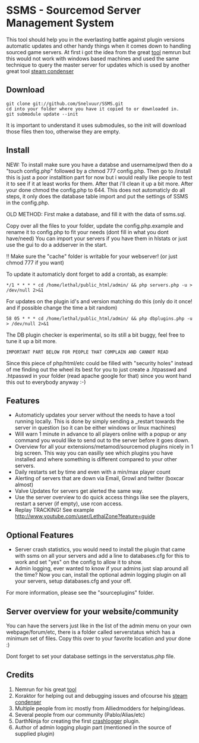 SSMS - Sourcemod Server Management System
=========================================

This tool should help you in the everlasting battle against plugin versions automatic updates and other handy things
when it comes down to handling sourced game servers. At first i got the idea from the great [tool] nemrun but this would
not work with windows based machines and used the same technique to query the master server for updates which is used
by another great tool [steam condenser]

Download
--------

	git clone git://github.com/Snelvuur/SSMS.git
	cd into your folder where you have it copied to or downloaded in.
	git submodule update --init

It is important to understand it uses submodules, so the init will download those files then too, otherwise they are empty.

Install
-------

NEW: To install make sure you have a databse and username/pwd then do a "touch config.php" followed by a chmod 777 config.php.
Then go to /install this is just a poor installtion part for now but i would really like people to test it to see if it at
least works for them. After that i'll clean it up a bit more. After your done chmod the config.php to 644. This does not
automaticly do all steps, it only does the database table import and put the settings of SSMS in the config.php.

OLD METHOD:
First make a database, and fill it with the data of ssms.sql.

Copy over all the files to your folder, update the config.php.example and rename it to config.php
to fit your needs (dont fill in what you dont have/need) You can import your servers if you have
them in hlstats or just use the gui to do a addserver in the start.

!! Make sure the "cache" folder is writable for your webserver! (or just chmod 777 if you want)

To update it automaticly dont forget to add a crontab, as example: 

	*/1 * * * * cd /home/lethal/public_html/admin/ && php servers.php -u > /dev/null 2>&1


For updates on the plugin id's and version matching do this (only do it once! and if possible change the time a bit random)

	58 05 * * * cd /home/lethal/public_html/admin/ && php dbplugins.php -u > /dev/null 2>&1

The DB plugin checker is experimental, so its still a bit buggy, feel free to tune it up a bit more.

	IMPORTANT PART BELOW FOR PEOPLE THAT COMPLAIN AND CANNOT READ

Since this piece of php/html/etc could be filled with "security holes" instead of me finding out the wheel its best for you
to just create a .htpasswd and .htpasswd in your folder (read apache google for that) since you wont hand this out to everybody
anyway :-)

Features
--------

* Automaticly updates your server without the needs to have a tool running locally. This is done by simply sending a _restart towards the server in question (so it can be either windows or linux machines)
* Will warn 1 minute in advance to all players online with a popup or any command you would like to send out to the server before it goes down.
* Overview for all your extensions/metamod/sourcemod plugins nicely in 1 big screen. This way you can easilly see which plugins you have installed and where something is different compared to your other servers.
* Daily restarts set by time and even with a min/max player count
* Alerting of servers that are down via Email, Growl and twitter (boxcar almost)
* Valve Updates for servers get alerted the same way.
* Use the server overview to do quick access things like see the players, restart a server (if empty), use rcon access.
* Replay TRACKING! See example http://www.youtube.com/user/LethalZone?feature=guide

Optional Features
-----------------
* Server crash statistics, you would need to install the plugin that came with ssms on all your servers and add a line to databases.cfg for this to work and set "yes" on the config to allow it to show.
* Admin logging, ever wanted to know if your admins just slap around all the time? Now you can, install the optional admin logging plugin on all your servers, setup databases.cfg and your off.

For more information, please see the "sourceplugins" folder.

Server overview for your website/community
------------------------------------------

You can have the servers just like in the list of the admin menu on your own webpage/forum/etc, there is a folder called serverstatus which has a minimum set of files. Copy this over to your favorite location and your done :)

Dont forget to set your database settings in the serverstatus.php file.

Credits
-------
1. Nemrun for his great [tool]
2. Koraktor for helping out and debugging issues and ofcourse his [steam condenser]
3. Multiple people from irc mostly from Alliedmodders for helping/ideas.
4. Several people from our community (Pablo/Alias/etc)
5. DarthNinja for creating the first [crashlogger] plugin.
6. Author of admin logging plugin part (mentioned in the source of supplied plugin)

[tool]: http://nephyrin.net/tools/nemrun/latest/
[steam condenser]: https://github.com/koraktor/steam-condenser
[crashlogger]: http://forums.alliedmods.net/showthread.php?p=1050025
